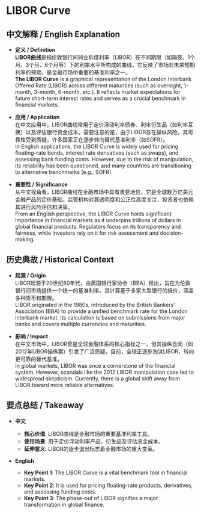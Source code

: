 # LIBOR Curve

## 中文解释 / English Explanation

* **定义 / Definition**  
  **LIBOR曲线**是指伦敦银行间同业拆借利率（LIBOR）在不同期限（如隔夜、1个月、3个月、6个月等）下的利率水平所构成的曲线。它反映了市场对未来短期利率的预期，是金融市场中重要的基准利率之一。  
  **The LIBOR Curve** is a graphical representation of the London Interbank Offered Rate (LIBOR) across different maturities (such as overnight, 1-month, 3-month, 6-month, etc.). It reflects market expectations for future short-term interest rates and serves as a crucial benchmark in financial markets.

* **应用 / Application**  
  在中文应用中，LIBOR曲线常用于定价浮动利率债券、利率衍生品（如利率互换）以及评估银行资金成本。需要注意的是，由于LIBOR存在操纵风险，其可靠性受到质疑，许多国家正在逐步转向替代基准利率（如SOFR）。  
  In English applications, the LIBOR Curve is widely used for pricing floating-rate bonds, interest rate derivatives (such as swaps), and assessing bank funding costs. However, due to the risk of manipulation, its reliability has been questioned, and many countries are transitioning to alternative benchmarks (e.g., SOFR).

* **重要性 / Significance**  
  从中文视角看，LIBOR曲线在金融市场中具有重要地位，它是全球数万亿美元金融产品的定价基础。监管机构对其透明度和公正性高度关注，投资者也依赖其进行风险评估和决策。  
  From an English perspective, the LIBOR Curve holds significant importance in financial markets as it underpins trillions of dollars in global financial products. Regulators focus on its transparency and fairness, while investors rely on it for risk assessment and decision-making.

## 历史典故 / Historical Context

* **起源 / Origin**  
  LIBOR起源于20世纪80年代，由英国银行家协会（BBA）推出，旨在为伦敦银行间市场提供一个统一的基准利率。其计算基于多家大型银行的报价，涵盖多种货币和期限。  
  LIBOR originated in the 1980s, introduced by the British Bankers' Association (BBA) to provide a unified benchmark rate for the London interbank market. Its calculation is based on submissions from major banks and covers multiple currencies and maturities.

* **影响 / Impact**  
  在中文市场中，LIBOR曾是全球金融体系的核心指标之一，但其操纵丑闻（如2012年LIBOR操纵案）引发了广泛质疑。目前，全球正逐步淘汰LIBOR，转向更可靠的替代基准。  
  In global markets, LIBOR was once a cornerstone of the financial system. However, scandals like the 2012 LIBOR manipulation case led to widespread skepticism. Currently, there is a global shift away from LIBOR toward more reliable alternatives.

## 要点总结 / Takeaway

* **中文**  
  - **核心价值**: LIBOR曲线是金融市场的重要基准利率工具。  
  - **使用场景**: 用于定价浮动利率产品、衍生品及评估资金成本。  
  - **延伸意义**: LIBOR的逐步退出标志着金融市场的重大变革。

* **English**  
  - **Key Point 1**: The LIBOR Curve is a vital benchmark tool in financial markets.  
  - **Key Point 2**: It is used for pricing floating-rate products, derivatives, and assessing funding costs.  
  - **Key Point 3**: The phase-out of LIBOR signifies a major transformation in global finance.